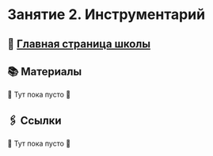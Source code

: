 # Занятие 2. Инструментарий

## 🏫 [Главная страница школы](../../README.md)

## 📚 Материалы

👻 Тут пока пусто 👻

## 🖇️ Ссылки

👻 Тут пока пусто 👻
